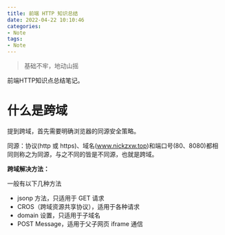 ```yaml
---
title: 前端 HTTP 知识总结
date: 2022-04-22 10:10:46
categories:
- Note
tags: 
- Note
---
```


> 基础不牢，地动山摇

前端HTTP知识点总结笔记。

<!--more-->

# 什么是跨域

提到跨域，首先需要明确浏览器的同源安全策略。

同源：协议(http 或 https)、域名(www.nickzxw.top)和端口号(80、8080)都相同则称之为同源，与之不同的皆是不同源，也就是跨域。

**跨域解决方法：**

一般有以下几种方法

- jsonp 方法，只适用于 GET 请求
- CROS（跨域资源共享协议），适用于各种请求
- domain 设置，只适用于子域名
- POST Message，适用于父子网页 iframe 通信



